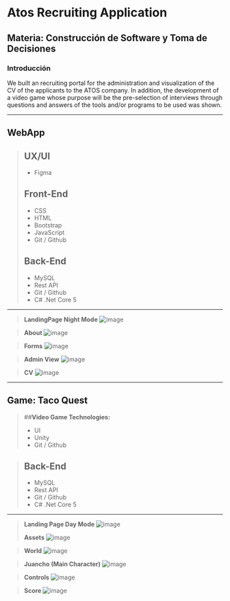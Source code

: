 # **Atos Recruiting Application**

## **Materia:** Construcción de Software y Toma de Decisiones

### Introducción

We built an recruiting portal for the administration and visualization of the CV of the applicants to the ATOS company. In addition, the development of a video game whose purpose will be the pre-selection of interviews through questions and answers of the tools and/or programs to be used was shown.

--- 


## WebApp
> ## **UX/UI**
> - Figma
>
> ## **Front-End**
> - CSS
> - HTML
> - Bootstrap
> - JavaScript
> - Git / Github
> 
>  ## **Back-End**
> - MySQL
> - Rest API
> - Git / Github
> - C# .Net Core 5

---

> **LandingPage Night Mode**
> ![image](https://res.cloudinary.com/dxzqahpnn/image/upload/v1655196838/Landing_Page_zux3lu.png)

> **About**
> ![image](https://res.cloudinary.com/dxzqahpnn/image/upload/v1655197405/About_quabk9.png)

> **Forms**
> ![image](https://res.cloudinary.com/dxzqahpnn/image/upload/v1655196827/forms_tjobgx.png)

> **Admin View**
> ![image](https://res.cloudinary.com/dxzqahpnn/image/upload/v1655196826/AdminView_t6m1np.png)

> **CV**
>![image](https://res.cloudinary.com/dxzqahpnn/image/upload/v1655234094/CV_r9edio.png)

---

## Game: Taco Quest 

> ##**Video Game Technologies:**
> - UI
> - Unity
> - Git / Github

> ## **Back-End**
> - MySQL
> - Rest API
> - Git / Github
> - C# .Net Core 5

---

>  **Landing Page Day Mode**
> ![image](https://res.cloudinary.com/dxzqahpnn/image/upload/v1655196216/gamestart_wwpfig.png)
> 
>**Assets**
>![image](https://res.cloudinary.com/dxzqahpnn/image/upload/v1655197645/Sprites_vkbbfd.jpg)

>**World**
>![image](https://res.cloudinary.com/dxzqahpnn/image/upload/v1655198136/WhatsApp_Image_2022-06-14_at_4.10.42_AM_xrrtvl.jpg)

>**Juancho (Main Character)**
>![image](https://res.cloudinary.com/dxzqahpnn/image/upload/v1655197960/JUANCHO_ioqdnq.jpg)

>**Controls**
>![image](https://res.cloudinary.com/dxzqahpnn/image/upload/v1655198121/controls_sawfac.png)


>**Score**
>![image](https://res.cloudinary.com/dxzqahpnn/image/upload/v1655198127/score_o8htp1.png)
